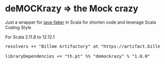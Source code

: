 # deMOCKrazy => the Mock crazy

Just a wrapper for <a href="https://github.com/DiUS/java-faker">java-faker</a> in Scala
for shorten code and leverage Scala Coding Style

For Scala 2.11.8 to 12.12.1

<pre>
resolvers += "Billme Artifactory" at "https://artifact.billme.in.th/artifactory/billme-public/" <br>
libraryDependencies += "th.pt" %% "demockrazy" % "1.0.0"
</pre>
